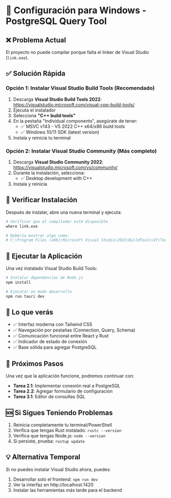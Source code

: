 # 🚀 Configuración para Windows - PostgreSQL Query Tool

## ❌ Problema Actual
El proyecto no puede compilar porque falta el linker de Visual Studio (`link.exe`).

## ✅ Solución Rápida

### Opción 1: Instalar Visual Studio Build Tools (Recomendado)
1. Descarga **Visual Studio Build Tools 2022**: https://visualstudio.microsoft.com/visual-cpp-build-tools/
2. Ejecuta el instalador
3. Selecciona **"C++ build tools"**
4. En la pestaña "Individual components", asegúrate de tener:
   - ✅ MSVC v143 - VS 2022 C++ x64/x86 build tools
   - ✅ Windows 10/11 SDK (latest version)
5. Instala y reinicia tu terminal

### Opción 2: Instalar Visual Studio Community (Más completo)
1. Descarga **Visual Studio Community 2022**: https://visualstudio.microsoft.com/vs/community/
2. Durante la instalación, selecciona:
   - ✅ Desktop development with C++
3. Instala y reinicia

## 🔧 Verificar Instalación
Después de instalar, abre una nueva terminal y ejecuta:
```bash
# Verificar que el compilador esté disponible
where link.exe

# Debería mostrar algo como:
# C:\Program Files (x86)\Microsoft Visual Studio\2022\BuildTools\VC\Tools\MSVC\14.xx.xxxxx\bin\Hostx64\x64\link.exe
```

## 🚀 Ejecutar la Aplicación
Una vez instalado Visual Studio Build Tools:

```bash
# Instalar dependencias de Node.js
npm install

# Ejecutar en modo desarrollo
npm run tauri dev
```

## 📱 Lo que verás
- ✅ Interfaz moderna con Tailwind CSS
- ✅ Navegación por pestañas (Connection, Query, Schema)
- ✅ Comunicación funcional entre React y Rust
- ✅ Indicador de estado de conexión
- ✅ Base sólida para agregar PostgreSQL

## 🔄 Próximos Pasos
Una vez que la aplicación funcione, podremos continuar con:
- **Tarea 2.1**: Implementar conexión real a PostgreSQL
- **Tarea 2.2**: Agregar formulario de configuración
- **Tarea 3.1**: Editor de consultas SQL

## 🆘 Si Sigues Teniendo Problemas
1. Reinicia completamente tu terminal/PowerShell
2. Verifica que tengas Rust instalado: `rustc --version`
3. Verifica que tengas Node.js: `node --version`
4. Si persiste, prueba: `rustup update`

## 💡 Alternativa Temporal
Si no puedes instalar Visual Studio ahora, puedes:
1. Desarrollar solo el frontend: `npm run dev`
2. Ver la interfaz en http://localhost:1420
3. Instalar las herramientas más tarde para el backend